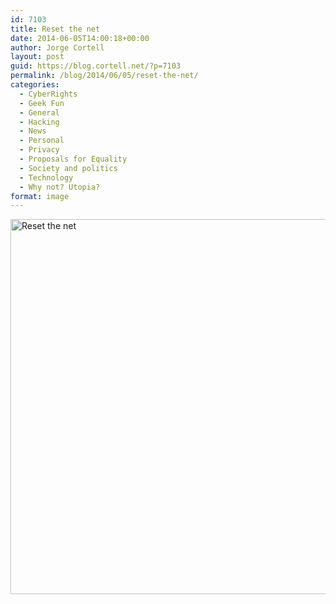 ```yaml
---
id: 7103
title: Reset the net
date: 2014-06-05T14:00:18+00:00
author: Jorge Cortell
layout: post
guid: https://blog.cortell.net/?p=7103
permalink: /blog/2014/06/05/reset-the-net/
categories:
  - CyberRights
  - Geek Fun
  - General
  - Hacking
  - News
  - Personal
  - Privacy
  - Proposals for Equality
  - Society and politics
  - Technology
  - Why not? Utopia?
format: image
---
```

[<img class="aligncenter" src="https://www.resetthenet.org/images/reset-the-net-modal.png" alt="Reset the net" width="675" height="600" />](https://pack.resetthenet.org/)
